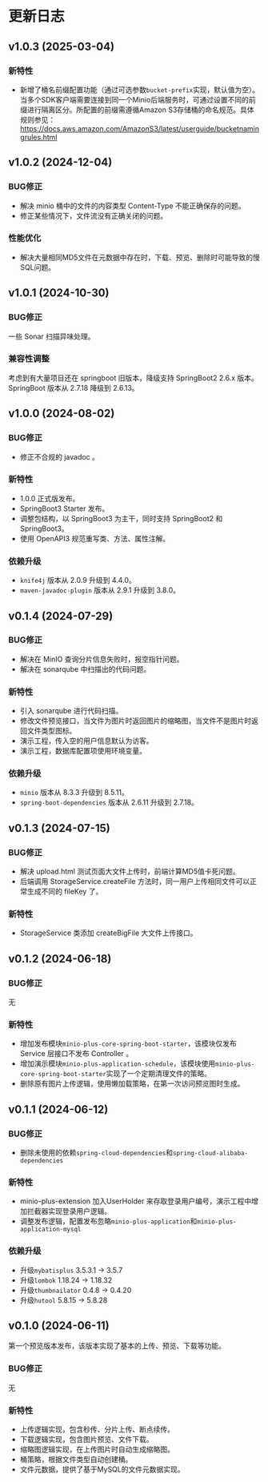 # 更新日志

## v1.0.3 (2025-03-04)

### 新特性

* 新增了桶名前缀配置功能（通过可选参数`bucket-prefix`实现，默认值为空）。当多个SDK客户端需要连接到同一个Minio后端服务时，可通过设置不同的前缀进行隔离区分。所配置的前缀需遵循Amazon S3存储桶的命名规范。具体规则参见： https://docs.aws.amazon.com/AmazonS3/latest/userguide/bucketnamingrules.html

## v1.0.2 (2024-12-04)

### BUG修正

* 解决 minio 桶中的文件的内容类型 Content-Type 不能正确保存的问题。
* 修正某些情况下，文件流没有正确关闭的问题。

### 性能优化

* 解决大量相同MD5文件在元数据中存在时，下载、预览、删除时可能导致的慢SQL问题。

## v1.0.1 (2024-10-30)

### BUG修正

一些 Sonar 扫描异味处理。

### 兼容性调整

考虑到有大量项目还在 springboot 旧版本，降级支持 SpringBoot2 2.6.x 版本。SpringBoot 版本从 2.7.18 降级到 2.6.13。

## v1.0.0 (2024-08-02)

### BUG修正

* 修正不合规的 javadoc 。

### 新特性

* 1.0.0 正式版发布。
* SpringBoot3 Starter 发布。
* 调整包结构，以 SpringBoot3 为主干，同时支持 SpringBoot2 和 SpringBoot3。
* 使用 OpenAPI3 规范重写类、方法、属性注解。

### 依赖升级

* `knife4j` 版本从 2.0.9 升级到 4.4.0。
* `maven-javadoc-plugin` 版本从 2.9.1 升级到 3.8.0。

## v0.1.4 (2024-07-29)

### BUG修正

* 解决在 MinIO 查询分片信息失败时，报空指针问题。
* 解决在 sonarqube 中扫描出的代码问题。

### 新特性

* 引入 sonarqube 进行代码扫描。
* 修改文件预览接口，当文件为图片时返回图片的缩略图，当文件不是图片时返回文件类型图标。
* 演示工程，传入空的用户信息默认为访客。
* 演示工程，数据库配置项使用环境变量。

### 依赖升级

* `minio` 版本从 8.3.3 升级到 8.5.11。
* `spring-boot-dependencies` 版本从 2.6.11 升级到 2.7.18。

## v0.1.3 (2024-07-15)

### BUG修正

* 解决 upload.html 测试页面大文件上传时，前端计算MD5值卡死问题。
* 后端调用 StorageService.createFile 方法时，同一用户上传相同文件可以正常生成不同的 fileKey 了。

### 新特性

* StorageService 类添加 createBigFile 大文件上传接口。

## v0.1.2 (2024-06-18)

### BUG修正

无

### 新特性

* 增加发布模块`minio-plus-core-spring-boot-starter`，该模块仅发布 Service 层接口不发布 Controller 。
* 增加演示模块`minio-plus-application-schedule`，该模块使用`minio-plus-core-spring-boot-starter`实现了一个定期清理文件的策略。
* 删除原有图片上传逻辑，使用懒加载策略，在第一次访问预览图时生成。

## v0.1.1 (2024-06-12)

### BUG修正

* 删除未使用的依赖`spring-cloud-dependencies`和`spring-cloud-alibaba-dependencies`

### 新特性

* minio-plus-extension 加入UserHolder 来存取登录用户编号，演示工程中增加拦截器实现登录用户逻辑。
* 调整发布逻辑，配置发布忽略`minio-plus-application`和`minio-plus-application-mysql`

### 依赖升级

* 升级`mybatisplus` 3.5.3.1 -> 3.5.7
* 升级`lombok` 1.18.24 -> 1.18.32
* 升级`thumbnailator` 0.4.8 -> 0.4.20
* 升级`hutool` 5.8.15 -> 5.8.28

## v0.1.0 (2024-06-11)

第一个预览版本发布，该版本实现了基本的上传、预览、下载等功能。

### BUG修正

无

### 新特性

* 上传逻辑实现，包含秒传、分片上传、断点续传。
* 下载逻辑实现，包含图片预览、文件下载。
* 缩略图逻辑实现，在上传图片时自动生成缩略图。
* 桶策略，根据文件类型自动创建桶。
* 文件元数据，提供了基于MySQL的文件元数据实现。